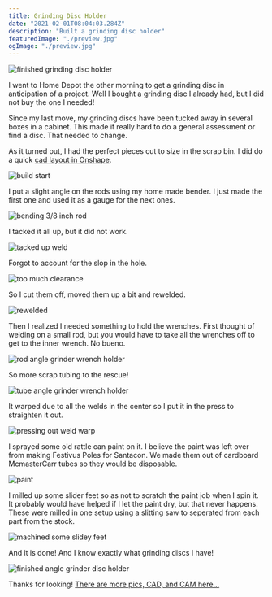 ```yaml
---
title: Grinding Disc Holder
date: "2021-02-01T08:04:03.284Z"
description: "Built a grinding disc holder"
featuredImage: "./preview.jpg"
ogImage: "./preview.jpg"
---
```


<img class="blog-img" src="https://circuit-case-blog.s3-us-west-1.amazonaws.com/Grinding-Disc-Holder/preview.jpg" alt="finished grinding disc holder"><br/>

I went to Home Depot the other morning to get a grinding disc in anticipation of a project. Well I bought a grinding disc I already had, but I did not buy the one I needed!

Since my last move, my grinding discs have been tucked away in several boxes in a cabinet. This made it really hard to do a general assessment or find a disc. That needed to change.

As it turned out, I had the perfect pieces cut to size in the scrap bin. I did do a quick <a href="https://cad.onshape.com/documents/051d3a49fa876088d094ccb1/w/1890f058e50a78405dbb7900/e/8f715ca3e3cd102d16f5364b" target="_blank">cad layout in Onshape</a>.

![build start](./pic1.jpg)

I put a slight angle on the rods using my home made bender. I just made the first one and used it as a gauge for the next ones.

![bending 3/8 inch rod](./pic2.jpg)

I tacked it all up, but it did not work.

![tacked up weld](./pic3.jpg)

Forgot to account for the slop in the hole.

![too much clearance](./pic4.jpg)

So I cut them off, moved them up a bit and rewelded.

![rewelded](./pic5.jpg)

Then I realized I needed something to hold the wrenches. First thought of welding on a small rod, but you would have to take all the wrenches off to get to the inner wrench. No bueno.

![rod angle grinder wrench holder](./pic6.jpg)

So more scrap tubing to the rescue!

![tube angle grinder wrench holder](./pic7.jpg)

It warped due to all the welds in the center so I put it in the press to straighten it out.

![pressing out weld warp](./pic8.jpg)

I sprayed some old rattle can paint on it. I believe the paint was left over from making Festivus Poles for Santacon. We made them out of cardboard McmasterCarr tubes so they would be disposable.

![paint](./pic9.jpg)

I milled up some slider feet so as not to scratch the paint job when I spin it. It probably would have helped if I let the paint dry, but that never happens. These were milled in one setup using a slitting saw to seperated from each part from the stock.

![machined some slidey feet](./pic10.jpg)

And it is done! And I know exactly what grinding discs I have!

![finished angle grinder disc holder](./pic11.jpg)

Thanks for looking! <a href="https://cad.onshape.com/documents/051d3a49fa876088d094ccb1/w/1890f058e50a78405dbb7900/e/8f715ca3e3cd102d16f5364b" target="_blank">There are more pics, CAD, and CAM here...</a>
